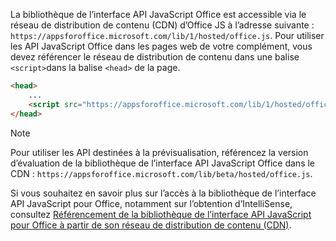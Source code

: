 La bibliothèque de l’interface API JavaScript Office est accessible via le réseau de distribution de contenu (CDN) d’Office JS à l’adresse suivante : `https://appsforoffice.microsoft.com/lib/1/hosted/office.js`. Pour utiliser les API JavaScript Office dans les pages web de votre complément, vous devez référencer le réseau de distribution de contenu dans une balise `<script>`dans la balise `<head>` de la page.

```html
<head>
    ...
    <script src="https://appsforoffice.microsoft.com/lib/1/hosted/office.js" type="text/javascript"></script>
</head>
```

> [!NOTE]
> Pour utiliser les API destinées à la prévisualisation, référencez la version d’évaluation de la bibliothèque de l’interface API JavaScript Office dans le CDN : `https://appsforoffice.microsoft.com/lib/beta/hosted/office.js`.

Si vous souhaitez en savoir plus sur l’accès à la bibliothèque de l’interface API JavaScript pour Office, notamment sur l’obtention d’IntelliSense, consultez [Référencement de la bibliothèque de l’interface API JavaScript pour Office à partir de son réseau de distribution de contenu (CDN)](../develop/referencing-the-javascript-api-for-office-library-from-its-cdn.md).